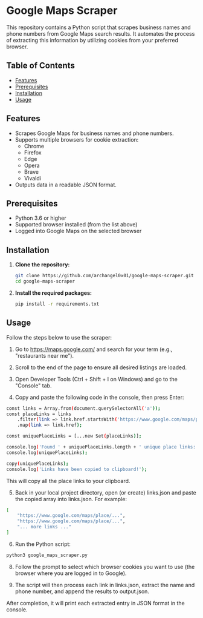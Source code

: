 # Google Maps Scraper

This repository contains a Python script that scrapes business names and phone numbers from Google Maps search results. It automates the process of extracting this information by utilizing cookies from your preferred browser.

## Table of Contents

- [Features](#features)
- [Prerequisites](#prerequisites)
- [Installation](#installation)
- [Usage](#usage)

## Features

- Scrapes Google Maps for business names and phone numbers.
- Supports multiple browsers for cookie extraction:
  - Chrome
  - Firefox
  - Edge
  - Opera
  - Brave
  - Vivaldi
- Outputs data in a readable JSON format.

## Prerequisites

- Python 3.6 or higher
- Supported browser installed (from the list above)
- Logged into Google Maps on the selected browser

## Installation

1. **Clone the repository:**

   ```bash
   git clone https://github.com/archangel0x01/google-maps-scraper.git
   cd google-maps-scraper
   ```
2. **Install the required packages:**
   ```bash
   pip install -r requirements.txt
   ```

## Usage
Follow the steps below to use the scraper:
1. Go to https://maps.google.com/ and search for your term (e.g., "restaurants near me").

2. Scroll to the end of the page to ensure all desired listings are loaded.

3. Open Developer Tools (Ctrl + Shift + I on Windows) and go to the "Console" tab.

4. Copy and paste the following code in the console, then press Enter:

```bash
const links = Array.from(document.querySelectorAll('a'));
const placeLinks = links
    .filter(link => link.href.startsWith('https://www.google.com/maps/place/'))
    .map(link => link.href);

const uniquePlaceLinks = [...new Set(placeLinks)];

console.log('Found ' + uniquePlaceLinks.length + ' unique place links:');
console.log(uniquePlaceLinks);

copy(uniquePlaceLinks);
console.log('Links have been copied to clipboard!');
```
This will copy all the place links to your clipboard.

5. Back in your local project directory, open (or create) links.json and paste the copied array into links.json. For example:

```bash
[
    "https://www.google.com/maps/place/...",
    "https://www.google.com/maps/place/...",
    "... more links ..."
]
```
6. Run the Python script:
```bash
python3 google_maps_scraper.py
```
8. Follow the prompt to select which browser cookies you want to use (the browser where you are logged in to Google).

9. The script will then process each link in links.json, extract the name and phone number, and append the results to output.json.

After completion, it will print each extracted entry in JSON format in the console.
